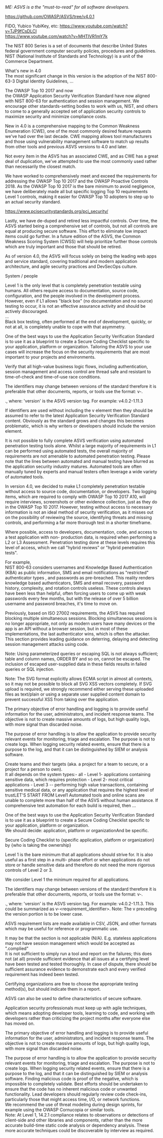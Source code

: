 *ME: ASVS is a the "must-to-read" for all software developers.*  

https://github.com/OWASP/ASVS/tree/v4.0.1  

FIDO, Yubico YubiKey, etc: https://www.youtube.com/watch?v=TJP9fCsDLCI  
https://www.youtube.com/watch?v=MHTIVR1mY7k  

The NIST 800 Series is a set of documents that describe United States federal government computer security policies, procedures and guidelines. NIST (National Institute of Standards and Technology) is a unit of the Commerce Department.  

What's new in 4.0  
The most significant change in this version is the adoption of the NIST 800-63-3 Digital Identity Guidelines, ...  

The OWASP Top 10 2017 and now  
the OWASP Application Security Verification Standard have now aligned with NIST 800-63 for authentication
and session management. We encourage other standards-setting bodies to work with us, NIST, and others to
come to a generally accepted set of application security controls to maximize security and minimize
compliance costs.  

New in 4.0 is a comprehensive mapping to the Common Weakness Enumeration (CWE), one of the most
commonly desired feature requests we've had over the last decade. CWE mapping allows tool manufacturers
and those using vulnerability management software to match up results from other tools and previous ASVS
versions to 4.0 and later.  

Not every item in the
ASVS has an associated CWE, and as CWE has a great deal of duplication, we've attempted to use the most
commonly used rather than necessarily the closest match.  

We have worked to comprehensively meet and exceed the requirements for addressing the OWASP Top 10
2017 and the OWASP Proactive Controls 2018. As the OWASP Top 10 2017 is the bare minimum to avoid
negligence, we have deliberately made all but specific logging Top 10 requirements Level 1 controls, making it
easier for OWASP Top 10 adopters to step up to an actual security standard.  

https://www.pcisecuritystandards.org/pci_security/  

Lastly, we have de-duped and retired less impactful controls. Over time, the ASVS started being a
comprehensive set of controls, but not all controls are equal at producing secure software. This effort to
eliminate low impact items could go further. In a future edition of the ASVS, the Common Weakness Scoring
System (CWSS) will help prioritize further those controls which are truly important and those that should be
retired.  

As of version 4.0, the ASVS will focus solely on being the leading web apps and service standard, covering
traditional and modern application architecture, and agile security practices and DevSecOps culture.  
  
  
System / people  

Level 1 is the only level that is completely penetration testable using humans. All others require access to
documentation, source code, configuration, and the people involved in the development process. However,
even if L1 allows "black box" (no documentation and no source) testing to occur, it is not an effective
assurance activity and should be actively discouraged.  
...  
Black box testing, often performed at the end of development, quickly, or not at all, is completely
unable to cope with that asymmetry.  

One of the best ways to use the Application Security Verification Standard is to use it as a blueprint to create a
Secure Coding Checklist specific to your application, platform or organization. Tailoring the ASVS to your use
cases will increase the focus on the security requirements that are most important to your projects and
environments.  

Verify that all high-value business logic flows, including authentication, session management and access
control are thread safe and resistant to time-of-check and time-of-use race conditions.  

The identifiers may change between versions of the standard therefore it is preferable that other documents,
reports, or tools use the format: v<version>-<chapter>.<section>.<requirement>, where: 'version' is the ASVS
version tag. For example: v4.0.2-1.11.3  

If identifiers are used without including the v<version> element then they should be assumed to refer to the
latest Application Security Verification Standard content. Obviously as the standard grows and changes this
becomes problematic, which is why writers or developers should include the version element.  

It is not possible to fully complete ASVS verification using automated penetration testing tools alone. Whilst a
large majority of requirements in L1 can be performed using automated tests, the overall majority of
requirements are not amenable to automated penetration testing. 
Please note that the lines between automated and manual testing have blurred as the application security
industry matures. Automated tools are often manually tuned by experts and manual testers often leverage a
wide variety of automated tools.  

In version 4.0, we decided to make L1 completely penetration testable without access to source code,
documentation, or developers. Two logging items, which are required to comply with OWASP Top 10 2017
A10, will require interviews, screenshots or other evidence collection, just as they do in the OWASP Top 10
2017. However, testing without access to necessary information is not an ideal method of security verification,
as it misses out on the possibility of reviewing the source, identifying threats and missing controls, and
performing a far more thorough test in a shorter timeframe.  

Where possible, access to developers, documentation, code, and access to a test application with non-
production data, is required when performing a L2 or L3 Assessment. Penetration testing done at these levels
requires this level of access, which we call "hybrid reviews" or "hybrid penetration tests".  

For example,  
NIST 800-63 considers usernames and Knowledge Based Authentication (KBA) as public information, SMS and
email notifications as "restricted" authenticator types , and passwords as pre-breached. This reality renders
knowledge based authenticators, SMS and email recovery, password history, complexity, and rotation controls
useless. These controls always have been less than helpful, often forcing users to come up with weak
passwords every few months, but with the release of over 5 billion username and password breaches, it's time
to move on.  

Previously, based on ISO 27002 requirements, the ASVS has required blocking multiple simultaneous
sessions. Blocking simultaneous sessions is no longer appropriate, not only as modern users have many
devices or the app is an API without a browser session, but in most of these implementations, the last
authenticator wins, which is often the attacker. This section provides leading guidance on deterring, delaying
and detecting session management attacks using code.  


Note: Using parameterized queries or escaping SQL is not always sufficient; table and column names, ORDER
BY and so on, cannot be escaped. The inclusion of escaped user-supplied data in these fields results in failed
queries or SQL injection.  

Note: The SVG format explicitly allows ECMA script in almost all contexts, so it may not be possible to block all
SVG XSS vectors completely. If SVG upload is required, we strongly recommend either serving these uploaded
files as text/plain or using a separate user supplied content domain to prevent successful XSS from taking over
the application.  

The primary objective of error handling and logging is to provide useful information for the user,
administrators, and incident response teams. The objective is not to create massive amounts of logs, but high
quality logs, with more signal than discarded noise.  

The purpose of error handling is to allow the application to provide security relevant events for monitoring,
triage and escalation. The purpose is not to create logs. When logging security related events, ensure that
there is a purpose to the log, and that it can be distinguished by SIEM or analysis software.  



Create teams and their targets (aka. a project for a team to secure, or a project for a person to own).  
It all depends on the system types:- all - Level 1- applications containing sensitive data, which requires protection - Level 2- most critical applications - Level 3 -- performing high value transactions, containing sensitive medical data, or any application that requires the highest level of trustLET'S START FROM Level1
Automated tools and online scans are unable to complete more than half of the ASVS without human
assistance. If comprehensive test automation for each build is required, then ...  

One of the best ways to use the Application Security Verification Standard is to use it as a blueprint to create a
Secure Coding Checklist specific to your application, platform or organization.  
We should decide: application, platform or organizationAnd be specific.  

Secure Coding Checklist to {specific application, platform or organization} by {who is taking the ownership}  

Level 1 is the bare minimum that all applications should strive for. It is also useful as a first step in a multi-
phase effort or when applications do not store or handle sensitive data and therefore do not need the more
rigorous controls of Level 2 or 3.  

We consider Level 1 the minimum required for all applications.  

The identifiers may change between versions of the standard therefore it is preferable that other documents,
reports, or tools use the format: v<version>-<chapter>.<section>.<requirement>, where: 'version' is the ASVS
version tag. For example: v4.0.2-1.11.3. This could be summarized as v<version>-<requirement_identifier>.
Note: The v preceding the version portion is to be lower case.  

ASVS requirement lists are made available in CSV, JSON, and other formats which may be useful for reference
or programmatic use.  

It may be that the section is not applicable (N/A). E.g. stateless applications may not have session management which would be accepted as ".complied"  
It is not sufficient to simply run a tool and report on the failures; this does not (at all) provide
sufficient evidence that all issues at a certifying level have been tested and tested thoroughly. In case of
dispute, there should be sufficient assurance evidence to demonstrate each and every verified requirement
has indeed been tested.  

Certifying organizations are free to choose the appropriate testing method(s), but should indicate them in a
report.  

ASVS can also be used to define characteristics of secure software.  

Application security professionals must keep up with agile techniques, which means adopting developer tools, learning to code,
and working with developers rather than criticizing the project months after everyone else has moved on.  

The primary objective of error handling and logging is to provide useful information for the user,
administrators, and incident response teams. The objective is not to create massive amounts of logs, but high
quality logs, with more signal than discarded noise.  

The purpose of error handling is to allow the application to provide security relevant events for monitoring,
triage and escalation. The purpose is not to create logs. When logging security related events, ensure that
there is a purpose to the log, and that it can be distinguished by SIEM or analysis software.
Finding malicious code is proof of the negative, which is impossible to completely validate. Best efforts should
be undertaken to ensure that the code has no inherent malicious code or unwanted functionality.
Lead developers should regularly review code check-ins, particularly those that might access time, I/O, or
network functions.  
We recommend the use of threat modeling during design
sprints, for example using the OWASP Cornucopia or similar tools.  
Note: At Level 1, 14.2.1 compliance relates to observations or detections of client-side and other libraries and
components, rather than the more accurate build-time static code analysis or dependency analysis. These
more accurate techniques could be discoverable by interview as required.  
